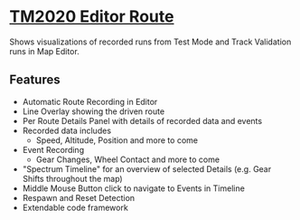 # [TM2020 Editor Route](https://openplanet.dev/plugin/EditorRoute)
Shows visualizations of recorded runs from Test Mode and Track Validation runs in Map Editor. 

## Features
* Automatic Route Recording in Editor
* Line Overlay showing the driven route
* Per Route Details Panel with details of recorded data and events
* Recorded data includes
  * Speed, Altitude, Position and more to come
* Event Recording
  * Gear Changes, Wheel Contact and more to come
* "Spectrum Timeline" for an overview of selected Details (e.g. Gear Shifts throughout the map) 
* Middle Mouse Button click to navigate to Events in Timeline
* Respawn and Reset Detection
* Extendable code framework